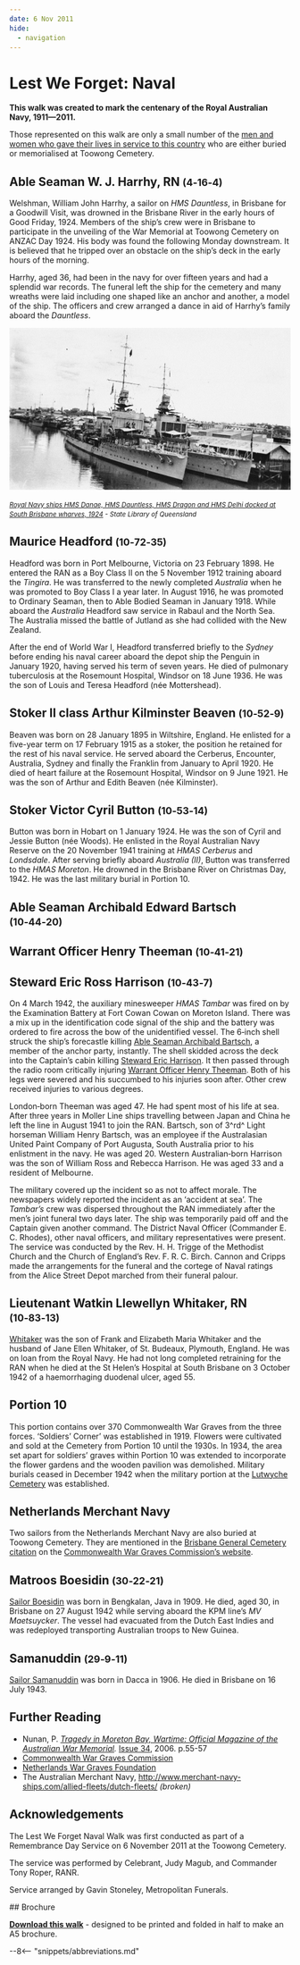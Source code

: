 ```yaml
---
date: 6 Nov 2011
hide:
  - navigation
---
```


# Lest We Forget: Naval  

**This walk was created to mark the centenary of the Royal Australian Navy, 1911—2011.**

Those represented on this walk are only a small number of the [men and women who gave their lives in service to this country](https://www.cwgc.org/find-records/find-war-dead/search-results/?CemeteryExact=true&Cemetery=BRISBANE%20GENERAL%20(TOOWONG)%20CEMETERY&Size=100&Page=1) who are either buried or memorialised at Toowong Cemetery.

<!-- imange and caption 
Royal Australian Navy Official Badge Design of 1949
-->

## Able Seaman W. J. Harrhy, RN <small>(4‑16‑4)</small>

Welshman, William John Harrhy, a sailor on *HMS Dauntless*, in Brisbane for a Goodwill Visit, was drowned in the Brisbane River in the early hours of Good Friday, 1924. Members of the ship’s crew were in Brisbane to participate in the unveiling of the War Memorial at Toowong Cemetery on ANZAC Day 1924. His body was found the following Monday downstream. It is believed that he tripped over an obstacle on the ship’s deck in the early hours of the morning. 

Harrhy, aged 36, had been in the navy for over fifteen years and had a splendid war records. The funeral left the ship for the cemetery and many wreaths were laid including one shaped like an anchor and another, a model of the ship. The officers and crew arranged a dance in aid of Harrhy’s family aboard the *Dauntless*.

![](../assets/docked-naval-ships-1924.jpg)

*<small>[Royal Navy ships HMS Danae, HMS Dauntless, HMS Dragon and HMS Delhi docked at South Brisbane wharves, 1924](http://onesearch.slq.qld.gov.au/permalink/f/1upgmng/slq_alma21220252580002061) - State Library of Queensland </small>*

## Maurice Headford <small>(10‑72‑35)</small>

Headford was born in Port Melbourne, Victoria on 23 February 1898. He entered the RAN as a Boy Class II on the 5 November 1912 training aboard the *Tingira*. He was transferred to the newly completed *Australia* when he was promoted to Boy Class I a year later. In August 1916, he was promoted to Ordinary Seaman, then to Able Bodied Seaman in January 1918. While aboard the *Australia* Headford saw service in Rabaul and the North Sea. The Australia missed the battle of Jutland as she had collided with the New Zealand. 

After the end of World War I, Headford transferred briefly to the *Sydney* before ending his naval career aboard the depot ship the Penguin in January 1920, having served his term of seven years. He died of pulmonary tuberculosis at the Rosemount Hospital, Windsor on 18 June 1936. He was the son of Louis and Teresa Headford (née Mottershead).

## Stoker II class Arthur Kilminster Beaven <small>(10‑52‑9)</small>

Beaven was born on 28 January 1895 in Wiltshire, England. He enlisted for a five-year term on 17 February 1915 as a stoker, the position he retained for the rest of his naval service. He served aboard the Cerberus, Encounter, Australia, Sydney and finally the Franklin from January to April 1920. He died of heart failure at the Rosemount Hospital, Windsor on 9 June 1921. He was the son of Arthur and Edith Beaven (née Kilminster).

## Stoker Victor Cyril Button <small>(10‑53‑14)</small>

Button was born in Hobart on 1 January 1924. He was the son of Cyril and Jessie Button (née Woods). He enlisted in the Royal Australian Navy Reserve on the 20 November 1941 training at *HMAS Cerberus* and *Londsdale*. After serving briefly aboard *Australia (II)*, Button was transferred to the *HMAS Moreton*. He drowned in the Brisbane River on Christmas Day, 1942. He was the last military burial in Portion 10.

## Able Seaman Archibald Edward Bartsch <small>(10‑44‑20)</small>
## Warrant Officer Henry Theeman <small>(10‑41‑21)</small>
## Steward Eric Ross Harrison <small>(10‑43‑7)</small>

On 4 March 1942, the auxiliary minesweeper *HMAS Tambar* was fired on by the Examination Battery at Fort Cowan Cowan on Moreton Island. There was a mix up in the identification code signal of the ship and the battery was ordered to fire across the bow of the unidentified vessel. The 6‑inch shell struck the ship’s forecastle killing [Able Seaman Archibald Bartsch](https://www.cwgc.org/find-records/find-war-dead/casualty-details/2242895/archibald-edward-bartsch/), a member of the anchor party, instantly. The shell skidded across the deck into the Captain’s cabin killing [Steward Eric Harrison](https://www.cwgc.org/find-records/find-war-dead/casualty-details/2242927/eric-ross-harrison/). It then passed through the radio room critically injuring [Warrant Officer Henry Theeman](https://www.cwgc.org/find-records/find-war-dead/casualty-details/2242980/henry-theeman/). Both of his legs were severed and his succumbed to his injuries soon after. Other crew received injuries to various degrees.

London‑born Theeman was aged 47. He had spent most of his life at sea. After three years in Moller Line ships travelling between Japan and China he left the line in August 1941 to join the RAN. Bartsch, son of 3^rd^ Light horseman William Henry Bartsch, was an employee if the Australasian United Paint Company of Port Augusta, South Australia prior to his enlistment in the navy. He was aged 20. Western Australian‑born Harrison was the son of William Ross and Rebecca Harrison. He was aged 33 and a resident of Melbourne.

The military covered up the incident so as not to affect morale. The newspapers widely reported the incident as an ‘accident at sea’. The *Tambar’s* crew was dispersed throughout the RAN immediately after the men’s joint funeral two days later. The ship was temporarily paid off and the Captain given another command. The District Naval Officer (Commander E. C. Rhodes), other naval officers, and military representatives were present. The service was conducted by the Rev. H. H. Trigge of the Methodist Church and the Church of England’s Rev. F. R. C. Birch. Cannon and Cripps made the arrangements for the funeral and the cortege of Naval ratings from the Alice Street Depot marched from their funeral palour.

## Lieutenant Watkin Llewellyn Whitaker, RN <small>(10‑83‑13)</small>

[Whitaker](https://www.cwgc.org/find-records/find-war-dead/casualty-details/2242991/watkin-llewellyn-whitaker/) was the son of Frank and Elizabeth Maria Whitaker and the husband of Jane Ellen Whitaker, of St. Budeaux, Plymouth, England. He was on loan from the Royal Navy. He had not long completed retraining for the RAN when he died at the St Helen’s Hospital at South Brisbane on 3 October 1942 of a haemorrhaging duodenal ulcer, aged 55.

## Portion 10

This portion contains over 370 Commonwealth War Graves from the three forces. ‘Soldiers’ Corner’ was established in 1919. Flowers were cultivated and sold at the Cemetery from Portion 10 until the 1930s. In 1934, the area set apart for soldiers’ graves within Portion 10 was extended to incorporate the flower gardens and the wooden pavilion was demolished. Military burials ceased in December 1942 when the military portion at the [Lutwyche Cemetery](https://www.brisbane.qld.gov.au/community-and-safety/community-support/cemeteries/lutwyche-cemetery) was established.

## Netherlands Merchant Navy 

Two sailors from the Netherlands Merchant Navy are also buried at Toowong Cemetery. They are mentioned in the [Brisbane General Cemetery citation](https://www.cwgc.org/visit-us/find-cemeteries-memorials/cemetery-details/13707/brisbane-general-toowong-cemetery/) on the [Commonwealth War Graves Commission’s website](https://www.cwgc.org).

## Matroos Boesidin <small>(30‑22‑21)</small>

[Sailor Boesidin](https://www.cwgc.org/find-records/find-war-dead/casualty-details/7510728/boesidien/) was born in Bengkalan, Java in 1909. He died, aged 30, in Brisbane on 27 August 1942 while serving aboard the KPM line’s *MV Maetsuycker*. The vessel had evacuated from the Dutch East Indies and was redeployed transporting Australian troops to New Guinea.

## Samanuddin <small>(29‑9‑11)</small>

[Sailor Samanuddin](https://oorlogsgravenstichting.nl/persoon/133335/samanuddin) was born in Dacca in 1906. He died in Brisbane on 16 July 1943.

## Further Reading

- Nunan, P. *[Tragedy in Moreton Bay, Wartime: Official Magazine of the Australian War Memorial](https://www.awm.gov.au/wartime).* [Issue 34](https://www.awm.gov.au/shop/item/1328272734), 2006. p.55-57
- [Commonwealth War Graves Commission](https://www.cwgc.org/) 
- [Netherlands War Graves Foundation](https://oorlogsgravenstichting.nl) 
- The Australian Merchant Navy, http://www.merchant-navy-ships.com/allied-fleets/dutch-fleets/ *(broken)*

## Acknowledgements 

The Lest We Forget Naval Walk was first conducted as part of a Remembrance Day Service on 6 November 2011 at the Toowong Cemetery. 

The service was performed by Celebrant, Judy Magub, and Commander Tony Roper, RANR. 

Service arranged by Gavin Stoneley, Metropolitan Funerals.

<div class="noprint" markdown="1">
## Brochure

**[Download this walk](../assets/guides/lest-we-forget-navy.pdf)** - designed to be printed and folded in half to make an A5 brochure.

</div>

--8<-- "snippets/abbreviations.md"
